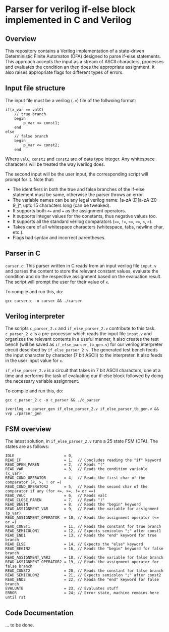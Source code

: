 # Parser for verilog if-else block implemented in C and Verilog

## Overview
This repository contains a Verilog implementation of a state-driven Deterministic Finite Automaton (DFA) designed to parse if-else statements. This approach accepts the input as a stream of ASCII characters, processes and evaluates the condition an then does the appropriate assignment. It also raises appropriate flags for different types of errors.

## Input file structure
The input file must be a verilog (`.v`) file of the follwoing format:
```
if(x_var == valC)
    // true branch
    begin 
        p_var <= const1;
    end
else
    // false branch
    begin
        p_var <= const2;
    end
```
Where `valC`, `const1` and `const2` are of data type integer. Any whitespace characters will be treated the way iverilog does.

The second input will be the user input, the corresponding script will prompt for it.
Note that:
- The identifiers in both the true and false branches of the if-else statement must be same, otherwise the parser throws an error.
- The variable names can be any legal verilog name: [a-zA-Z][a-zA-Z0-9_]*, upto 15 characters long (can be tweaked).
- It supports both `<=` and `=` as the assignment operators.
- It supports integer values for the constants, thus negative values too.
- It supports all the standard verilog comparators (`==`, `!=`, `<=`, `>=`, `<`, `>`).
- Takes care of all whitespace characters (whitespace, tabs, newline char, etc.).
- Flags bad syntax and incorrect parentheses.

## Parser in C

`carser.c`: This parser written in C reads from an input verilog file `input.v` and parses the content to store the relevant constant values, 
evaluate the condition and do the respective assignment based on the evaluation result. The script will prompt the user for their value of `x`.

To compile and run this, do:

```
gcc carser.c -o carser && ./carser
```

## Verilog interpreter

The scripts `c_parser_2.c` and `if_else_parser_2.v` contribute to this task. `c_parser_2.c` is a pre-processor which reads the input file `input.v` 
and organizes the relevant contents in a useful manner, it also creates the test bench (will be saved as `if_else_parser_tb_gen.v`) 
for our verilog interpreter circuit described by `if_else_parser_2.v`. The generated test bench feeds the input character by character (7 bit ASCII)
to the interpreter. It also feeds in the user input value for `x`.

`if_else_parser_2.v` is a circuit that takes in 7 bit ASCII characters, one at a time and performs the task of evaluating our if-else block followed
by doing the necessary variable assignment. 

To compile and run this, do:

```
gcc c_parser_2.c -o c_parser && ./c_parser
```
```
iverilog -o parser_gen if_else_parser_2.v if_else_parser_tb_gen.v && vvp ./parser_gen
```
## FSM overview

The latest solution, in `if_else_parser_2.v` runs a 25 state FSM (DFA). The states are as follows:
```
IDLE                      = 0,
READ_IF                   = 1,  // Concludes reading the "if" keyword
READ_OPEN_PAREN           = 2,  // Reads "("
READ_VAR                  = 3,  // Reads the condition variable (x_var)
READ_COND_OPERATOR        = 4,  // Reads the first char of the comparator (<, >, ! or =)
READ_COND_OPERATOR2       = 5,  // Reads the second char of the comparator if any (for <=, >=, != or ==)
READ_VALC                 = 6,  // Reads valC
READ_CLOSE_PAREN          = 7,  // Reads ")"
READ_BEGIN                = 8,  // Reads the "begin" keyword
READ_ASSIGNMENT_VAR       = 9,  // Reads the variable for assignment (p_var)
READ_ASSIGNMENT_OPERATOR  = 10, // Reads the assignment operator (<= or =)
READ_CONST1               = 11, // Reads the constant for true branch
READ_SEMICOLON1           = 12, // Expects semicolon ";" after const1
READ_END1                 = 13, // Reads the "end" keyword for true branch
READ_ELSE                 = 14, // Expects the "else" keyword
READ_BEGIN2               = 16, // Reads the "begin" keyword for false branch
READ_ASSIGNMENT_VAR2      = 18, // Reads the variable for false branch
READ_ASSIGNMENT_OPERATOR2 = 19, // Reads the assignment operator for false branch
READ_CONST2               = 20, // Reads the constant for false branch
READ_SEMICOLON2           = 21, // Expects semicolon ";" after const2
READ_END2                 = 22, // Reada the "end" keyword for false branch
EVALUATE                  = 23, // Evaluates stuff 
ERROR                     = 24; // Error state, machine remains here until rst
```

## Code Documentation

... to be done.
